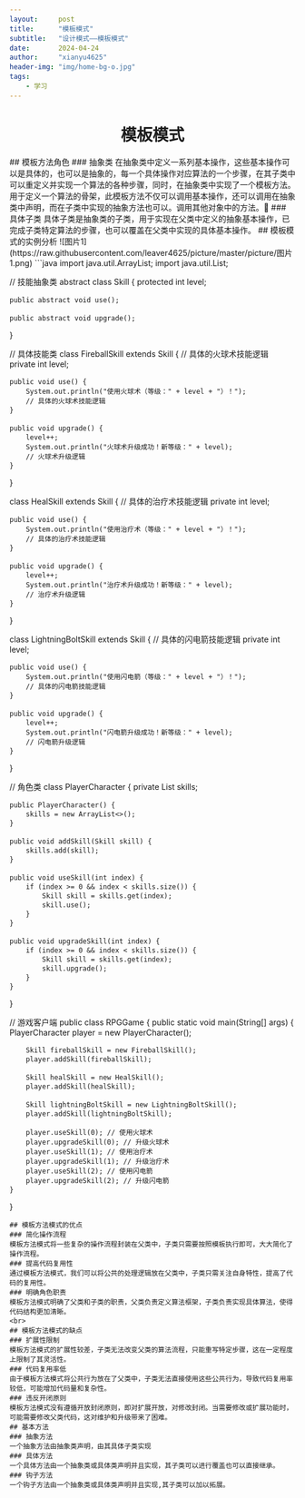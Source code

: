 ```yaml
---
layout:     post
title:      "模板模式"
subtitle:   "设计模式——模板模式"
date:       2024-04-24
author:     "xianyu4625"
header-img: "img/home-bg-o.jpg"
tags:
    - 学习
---
```


<center><h1>模板模式</h1></center>
## 模板方法角色
### 抽象类
在抽象类中定义一系列基本操作，这些基本操作可以是具体的，也可以是抽象的，每一个具体操作对应算法的一个步骤，在其子类中可以重定义并实现一个算法的各种步骤，同时，在抽象类中实现了一个模板方法。用于定义一个算法的骨架，此模板方法不仅可以调用基本操作，还可以调用在抽象类中声明，而在子类中实现的抽象方法也可以。调用其他对象中的方法。
### 具体子类
具体子类是抽象类的子类，用于实现在父类中定义的抽象基本操作，已完成子类特定算法的步骤，也可以覆盖在父类中实现的具体基本操作。
## 模板模式的实例分析
![图片1](https://raw.githubusercontent.com/leaver4625/picture/master/picture/图片1.png)
```java
import java.util.ArrayList;
import java.util.List;

// 技能抽象类
abstract class Skill {
    protected int level;

    public abstract void use();

    public abstract void upgrade();
}

// 具体技能类
class FireballSkill extends Skill {
    // 具体的火球术技能逻辑
    private int level;

    public void use() {
        System.out.println("使用火球术（等级：" + level + "）！");
        // 具体的火球术技能逻辑
    }

    public void upgrade() {
        level++;
        System.out.println("火球术升级成功！新等级：" + level);
        // 火球术升级逻辑
    }

}

class HealSkill extends Skill {
    // 具体的治疗术技能逻辑
    private int level;

    public void use() {
        System.out.println("使用治疗术（等级：" + level + "）！");
        // 具体的治疗术技能逻辑
    }

    public void upgrade() {
        level++;
        System.out.println("治疗术升级成功！新等级：" + level);
        // 治疗术升级逻辑
    }

}

class LightningBoltSkill extends Skill {
    // 具体的闪电箭技能逻辑
    private int level;

    public void use() {
        System.out.println("使用闪电箭（等级：" + level + "）！");
        // 具体的闪电箭技能逻辑
    }

    public void upgrade() {
        level++;
        System.out.println("闪电箭升级成功！新等级：" + level);
        // 闪电箭升级逻辑
    }
}

// 角色类
class PlayerCharacter {
    private List<Skill> skills;

    public PlayerCharacter() {
        skills = new ArrayList<>();
    }

    public void addSkill(Skill skill) {
        skills.add(skill);
    }

    public void useSkill(int index) {
        if (index >= 0 && index < skills.size()) {
            Skill skill = skills.get(index);
            skill.use();
        }
    }

    public void upgradeSkill(int index) {
        if (index >= 0 && index < skills.size()) {
            Skill skill = skills.get(index);
            skill.upgrade();
        }
    }
}

// 游戏客户端
public class RPGGame {
    public static void main(String[] args) {
        PlayerCharacter player = new PlayerCharacter();

        Skill fireballSkill = new FireballSkill();
        player.addSkill(fireballSkill);

        Skill healSkill = new HealSkill();
        player.addSkill(healSkill);

        Skill lightningBoltSkill = new LightningBoltSkill();
        player.addSkill(lightningBoltSkill);

        player.useSkill(0); // 使用火球术
        player.upgradeSkill(0); // 升级火球术
        player.useSkill(1); // 使用治疗术
        player.upgradeSkill(1); // 升级治疗术
        player.useSkill(2); // 使用闪电箭
        player.upgradeSkill(2); // 升级闪电箭
    }
}
```
## 模板方法模式的优点
### 简化操作流程
模板方法模式将一些复杂的操作流程封装在父类中，子类只需要按照模板执行即可，大大简化了操作流程。
### 提高代码复用性
通过模板方法模式，我们可以将公共的处理逻辑放在父类中，子类只需关注自身特性，提高了代码的复用性。
### 明确角色职责
模板方法模式明确了父类和子类的职责，父类负责定义算法框架，子类负责实现具体算法，使得代码结构更加清晰。
<br>
## 模板方法模式的缺点
### 扩展性限制
模板方法模式的扩展性较差，子类无法改变父类的算法流程，只能重写特定步骤，这在一定程度上限制了其灵活性。
### 代码复用率低
由于模板方法模式将公共行为放在了父类中，子类无法直接使用这些公共行为，导致代码复用率较低，可能增加代码量和复杂性。
### 违反开闭原则
模板方法模式没有遵循开放封闭原则，即对扩展开放，对修改封闭。当需要修改或扩展功能时，可能需要修改父类代码，这对维护和升级带来了困难。
## 基本方法
### 抽象方法
一个抽象方法由抽象类声明，由其具体子类实现
### 具体方法
一个具体方法由一个抽象类或具体类声明并且实现，其子类可以进行覆盖也可以直接继承。
### 钩子方法
一个钩子方法由一个抽象类或具体类声明并且实现,其子类可以加以拓展。